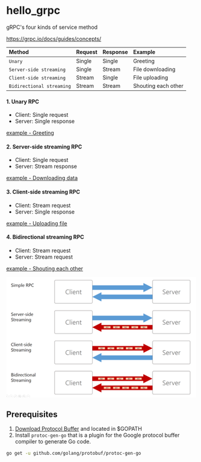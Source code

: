 # hello_grpc

gRPC's four kinds of service method

https://grpc.io/docs/guides/concepts/


|Method  | Request  | Response  |  Example |
|:---|:---|:---|:---|
| `Unary`| Single |  Single | Greeting|
| `Server-side streaming` | Single  | Stream  | File downloading|
| `Client-side streaming` | Stream  | Single  | File uploading|
| `Bidirectional streaming` | Stream | Stream  | Shouting each other|

#### 1. Unary RPC

- Client: Single request
- Server: Single response

[example - Greeting](greeting)


#### 2. Server-side streaming RPC

- Client: Single request
- Server: Stream response


[example - Downloading data](./download)

#### 3. Client-side streaming RPC

- Client: Stream request
- Server: Single response


[example - Uploading file](./upload)

#### 4. Bidirectional streaming RPC  

- Client: Stream request
- Server: Stream request

[example - Shouting each other](./referee)


![4 kinds of service method](4-kinds-of-service-method-2.png)


## Prerequisites

1) [Download Protocol Buffer](https://github.com/protocolbuffers/protobuf/releases) and located in $GOPATH
2) Install `protoc-gen-go` that is a plugin for the Google protocol buffer compiler to generate Go code.

```sh
go get -u github.com/golang/protobuf/protoc-gen-go
``` 
    
